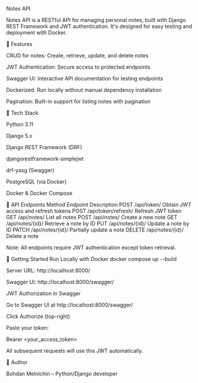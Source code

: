 Notes API

Notes API is a RESTful API for managing personal notes, built with Django REST Framework and JWT authentication. It's designed for easy testing and deployment with Docker.

🔹 Features

CRUD for notes: Create, retrieve, update, and delete notes

JWT Authentication: Secure access to protected endpoints

Swagger UI: Interactive API documentation for testing endpoints

Dockerized: Run locally without manual dependency installation

Pagination: Built-in support for listing notes with pagination

🔹 Tech Stack

Python 3.11

Django 5.x

Django REST Framework (DRF)

djangorestframework-simplejwt

drf-yasg (Swagger)

PostgreSQL (via Docker)

Docker & Docker Compose

🔹 API Endpoints
Method	Endpoint	Description
POST	/api/token/	Obtain JWT access and refresh tokens
POST	/api/token/refresh/	Refresh JWT token
GET	/api/notes/	List all notes
POST	/api/notes/	Create a new note
GET	/api/notes/{id}/	Retrieve a note by ID
PUT	/api/notes/{id}/	Update a note by ID
PATCH	/api/notes/{id}/	Partially update a note
DELETE	/api/notes/{id}/	Delete a note

Note: All endpoints require JWT authentication except token retrieval.

🔹 Getting Started
Run Locally with Docker
docker compose up --build


Server URL: http://localhost:8000/

Swagger UI: http://localhost:8000/swagger/

JWT Authorization in Swagger

Go to Swagger UI at http://localhost:8000/swagger/

Click Authorize (top-right)

Paste your token:

Bearer <your_access_token>


All subsequent requests will use this JWT automatically.

🔹 Author

Bohdan Melnichin – Python/Django developer
